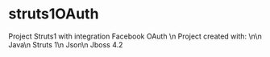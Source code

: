# struts1OAuth
Project Struts1 with integration Facebook OAuth
\n
Project created with:
\n\n
Java\n
Struts 1\n
Json\n
Jboss 4.2
